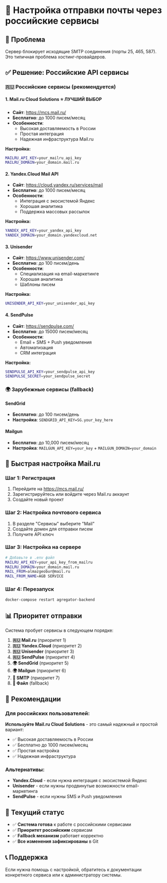 # 📧 Настройка отправки почты через российские сервисы

## 🎯 Проблема
Сервер блокирует исходящие SMTP соединения (порты 25, 465, 587). Это типичная проблема хостинг-провайдеров.

## ✅ Решение: Российские API сервисы

### 🇷🇺 **Российские сервисы (рекомендуется)**

#### 1. **Mail.ru Cloud Solutions** ⭐ ЛУЧШИЙ ВЫБОР
- **Сайт**: https://mcs.mail.ru/
- **Бесплатно**: до 1000 писем/месяц
- **Особенности**: 
  - Высокая доставляемость в России
  - Простая интеграция
  - Надежная инфраструктура Mail.ru

**Настройка:**
```bash
MAILRU_API_KEY=your_mailru_api_key
MAILRU_DOMAIN=your_domain.mail.ru
```

#### 2. **Yandex.Cloud Mail API**
- **Сайт**: https://cloud.yandex.ru/services/mail
- **Бесплатно**: до 1000 писем/месяц
- **Особенности**:
  - Интеграция с экосистемой Яндекс
  - Хорошая аналитика
  - Поддержка массовых рассылок

**Настройка:**
```bash
YANDEX_API_KEY=your_yandex_api_key
YANDEX_DOMAIN=your_domain.yandexcloud.net
```

#### 3. **Unisender**
- **Сайт**: https://www.unisender.com/
- **Бесплатно**: до 100 писем/день
- **Особенности**:
  - Специализация на email-маркетинге
  - Хорошая аналитика
  - Шаблоны писем

**Настройка:**
```bash
UNISENDER_API_KEY=your_unisender_api_key
```

#### 4. **SendPulse**
- **Сайт**: https://sendpulse.com/
- **Бесплатно**: до 15000 писем/месяц
- **Особенности**:
  - Email + SMS + Push уведомления
  - Автоматизация
  - CRM интеграция

**Настройка:**
```bash
SENDPULSE_API_KEY=your_sendpulse_api_key
SENDPULSE_SECRET=your_sendpulse_secret
```

### 🌍 **Зарубежные сервисы (fallback)**

#### SendGrid
- **Бесплатно**: до 100 писем/день
- **Настройка**: `SENDGRID_API_KEY=SG.your_key_here`

#### Mailgun
- **Бесплатно**: до 10,000 писем/месяц
- **Настройка**: `MAILGUN_API_KEY=your_key` + `MAILGUN_DOMAIN=your_domain`

## 🚀 **Быстрая настройка Mail.ru**

### Шаг 1: Регистрация
1. Перейдите на https://mcs.mail.ru/
2. Зарегистрируйтесь или войдите через Mail.ru аккаунт
3. Создайте новый проект

### Шаг 2: Настройка почтового сервиса
1. В разделе "Сервисы" выберите "Mail"
2. Создайте домен для отправки писем
3. Получите API ключ

### Шаг 3: Настройка на сервере
```bash
# Добавьте в .env файл
MAILRU_API_KEY=your_api_key_from_mailru
MAILRU_DOMAIN=your_domain.mail.ru
MAIL_FROM=almazgeobur@mail.ru
MAIL_FROM_NAME=AGB SERVICE
```

### Шаг 4: Перезапуск
```bash
docker-compose restart agregator-backend
```

## 📊 **Приоритет отправки**

Система пробует сервисы в следующем порядке:

1. **🇷🇺 Mail.ru** (приоритет 1)
2. **🇷🇺 Yandex.Cloud** (приоритет 2)
3. **🇷🇺 Unisender** (приоритет 3)
4. **🇷🇺 SendPulse** (приоритет 4)
5. **🌍 SendGrid** (приоритет 5)
6. **🌍 Mailgun** (приоритет 6)
7. **📧 SMTP** (приоритет 7)
8. **📁 Файл** (fallback)

## 🎯 **Рекомендации**

### Для российских пользователей:
**Используйте Mail.ru Cloud Solutions** - это самый надежный и простой вариант:
- ✅ Высокая доставляемость в России
- ✅ Бесплатно до 1000 писем/месяц
- ✅ Простая настройка
- ✅ Надежная инфраструктура

### Альтернативы:
- **Yandex.Cloud** - если нужна интеграция с экосистемой Яндекс
- **Unisender** - если нужны продвинутые возможности email-маркетинга
- **SendPulse** - если нужны SMS и Push уведомления

## 🔧 **Текущий статус**
- ✅ **Система готова** к работе с российскими сервисами
- ✅ **Приоритет российским** сервисам
- ✅ **Fallback механизм** работает корректно
- ✅ **Все изменения зафиксированы** в Git

## 📞 **Поддержка**
Если нужна помощь с настройкой, обратитесь к документации конкретного сервиса или к администратору системы.
